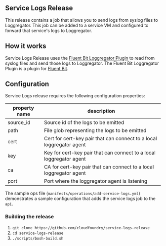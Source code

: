 ## Service Logs Release

This release contains a job that allows you to send logs from syslog files to Loggregator. This
job can be added to a service VM and configured to forward that service's logs to Loggregator.

## How it works
Service Logs Release uses the [Fluent Bit Loggregator Plugin][fluent-bit-loggr-plugin] to read from syslog 
files and send those logs to Loggregator. The Fluent Bit Loggregator Plugin is a plugin for [Fluent Bit][fluent-bit].

## Configuration

 Service Logs release requires the following configuration properties:
   
   | property name | description                                                          |
   | ------------- | -------------------------------------------------------------------- |
   | source_id     | Source id of the logs to be emitted                                  |
   | path          | File glob representing the logs to be emitted                        |
   | cert          | Cert for cert-key pair that can connect to a local loggregator agent |
   | key           | Key for cert-key pair that can connect to a local loggregator agent  |
   | ca            | CA for cert-key pair that can connect to a local loggregator agent   |
   | port          | Port where the loggregator agent is listening                        |


The sample ops file (`manifests/operations/add-service-logs.yml`) demonstrates a sample configuration that adds the service logs job to the `api`.

### Building the release
1. `git clone https://github.com/cloudfoundry/service-logs-release`
1. `cd service-logs-release`
1. `./scripts/bosh-build.sh`


[fluent-bit-loggr-plugin]: https://github.com/cloudfoundry/fluentbit-loggr-plugin
[fluent-bit]: https://fluentbit.io/
